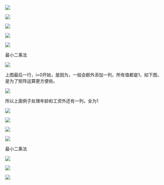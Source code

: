 ![](https://gitee.com/hxc8/images2/raw/master/img/202407172202198.jpg)

![](https://gitee.com/hxc8/images2/raw/master/img/202407172202645.jpg)

![](images/WEBRESOURCEb5755750f7b123bf00079c83ebb17d95截图.png)

![](https://gitee.com/hxc8/images2/raw/master/img/202407172202178.jpg)

![](https://gitee.com/hxc8/images2/raw/master/img/202407172202840.jpg)

最小二乘法

![](https://gitee.com/hxc8/images2/raw/master/img/202407172202490.jpg)

上图最后一行，i=0开始，是因为，一般会额外添加一列，所有值都是1，如下图，是为了矩阵运算更方便些。

![](https://gitee.com/hxc8/images2/raw/master/img/202407172202418.jpg)

所以上面例子处理年龄和工资外还有一列，全为1

![](https://gitee.com/hxc8/images2/raw/master/img/202407172202369.jpg)

![](https://gitee.com/hxc8/images2/raw/master/img/202407172202918.jpg)

![](https://gitee.com/hxc8/images2/raw/master/img/202407172203666.jpg)

![](https://gitee.com/hxc8/images2/raw/master/img/202407172203284.jpg)

最小二乘法

![](https://gitee.com/hxc8/images2/raw/master/img/202407172203880.jpg)

![](https://gitee.com/hxc8/images2/raw/master/img/202407172203554.jpg)

![](https://gitee.com/hxc8/images2/raw/master/img/202407172203321.jpg)